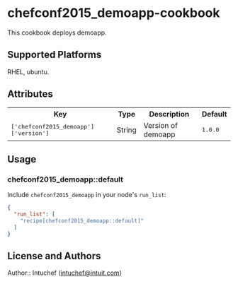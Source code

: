 # chefconf2015_demoapp-cookbook

This cookbook deploys demoapp.

## Supported Platforms

RHEL, ubuntu.

## Attributes

<table>
  <tr>
    <th>Key</th>
    <th>Type</th>
    <th>Description</th>
    <th>Default</th>
  </tr>
  <tr>
    <td><tt>['chefconf2015_demoapp']['version']</tt></td>
    <td>String</td>
    <td>Version of demoapp</td>
    <td><tt>1.0.0</tt></td>
  </tr> 
</table> 
 
## Usage 

### chefconf2015_demoapp::default

Include `chefconf2015_demoapp` in your node's `run_list`:

```json
{
  "run_list": [
    "recipe[chefconf2015_demoapp::default]"
  ]
}
``` 

## License and Authors

Author:: Intuchef (intuchef@intuit.com)
